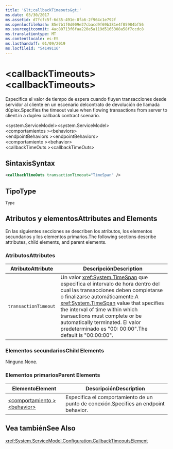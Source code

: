 ```yaml
---
title: '&lt;callbackTimeouts&gt;'
ms.date: 03/30/2017
ms.assetid: d7fcfc5f-6d35-491e-8fa6-2f964c1e792f
ms.openlocfilehash: 85e7b1f0d009e27cbacd9f69b381e4f05984bf56
ms.sourcegitcommit: 4ac80713f6faa220e5a119d5165308a58f7ccdc8
ms.translationtype: MT
ms.contentlocale: es-ES
ms.lasthandoff: 01/09/2019
ms.locfileid: "54149116"
---
```

# <a name="ltcallbacktimeoutsgt"></a><span data-ttu-id="95ed9-102">&lt;callbackTimeouts&gt;</span><span class="sxs-lookup"><span data-stu-id="95ed9-102">&lt;callbackTimeouts&gt;</span></span>
<span data-ttu-id="95ed9-103">Especifica el valor de tiempo de espera cuando fluyen transacciones desde servidor al cliente en un escenario delcontrato de devolución de llamada dúplex.</span><span class="sxs-lookup"><span data-stu-id="95ed9-103">Specifies the timeout value when flowing transactions from server to client.in a duplex callback contract scenario.</span></span>  
  
 <span data-ttu-id="95ed9-104">\<system.ServiceModel></span><span class="sxs-lookup"><span data-stu-id="95ed9-104">\<system.ServiceModel></span></span>  
<span data-ttu-id="95ed9-105">\<comportamientos ></span><span class="sxs-lookup"><span data-stu-id="95ed9-105">\<behaviors></span></span>  
<span data-ttu-id="95ed9-106">\<endpointBehaviors ></span><span class="sxs-lookup"><span data-stu-id="95ed9-106">\<endpointBehaviors></span></span>  
<span data-ttu-id="95ed9-107">\<comportamiento ></span><span class="sxs-lookup"><span data-stu-id="95ed9-107">\<behavior></span></span>  
<span data-ttu-id="95ed9-108">\<callbackTimeOuts ></span><span class="sxs-lookup"><span data-stu-id="95ed9-108">\<callbackTimeOuts></span></span>  
  
## <a name="syntax"></a><span data-ttu-id="95ed9-109">Sintaxis</span><span class="sxs-lookup"><span data-stu-id="95ed9-109">Syntax</span></span>  
  
```xml  
<callbackTimeOuts transactionTimeout="TimeSpan" />
```  
  
## <a name="type"></a><span data-ttu-id="95ed9-110">Tipo</span><span class="sxs-lookup"><span data-stu-id="95ed9-110">Type</span></span>  
 `Type`  
  
## <a name="attributes-and-elements"></a><span data-ttu-id="95ed9-111">Atributos y elementos</span><span class="sxs-lookup"><span data-stu-id="95ed9-111">Attributes and Elements</span></span>  
 <span data-ttu-id="95ed9-112">En las siguientes secciones se describen los atributos, los elementos secundarios y los elementos primarios.</span><span class="sxs-lookup"><span data-stu-id="95ed9-112">The following sections describe attributes, child elements, and parent elements.</span></span>  
  
### <a name="attributes"></a><span data-ttu-id="95ed9-113">Atributos</span><span class="sxs-lookup"><span data-stu-id="95ed9-113">Attributes</span></span>  
  
|<span data-ttu-id="95ed9-114">Atributo</span><span class="sxs-lookup"><span data-stu-id="95ed9-114">Attribute</span></span>|<span data-ttu-id="95ed9-115">Descripción</span><span class="sxs-lookup"><span data-stu-id="95ed9-115">Description</span></span>|  
|---------------|-----------------|  
|`transactionTimeout`|<span data-ttu-id="95ed9-116">Un valor <xref:System.TimeSpan> que especifica el intervalo de hora dentro del cual las transacciones deben completarse o finalizarse automáticamente.</span><span class="sxs-lookup"><span data-stu-id="95ed9-116">A <xref:System.TimeSpan> value that specifies the interval of time within which transactions must complete or be automatically terminated.</span></span> <span data-ttu-id="95ed9-117">El valor predeterminado es "00: 00:00".</span><span class="sxs-lookup"><span data-stu-id="95ed9-117">The default is "00:00:00".</span></span>|  
  
### <a name="child-elements"></a><span data-ttu-id="95ed9-118">Elementos secundarios</span><span class="sxs-lookup"><span data-stu-id="95ed9-118">Child Elements</span></span>  
 <span data-ttu-id="95ed9-119">Ninguno.</span><span class="sxs-lookup"><span data-stu-id="95ed9-119">None.</span></span>  
  
### <a name="parent-elements"></a><span data-ttu-id="95ed9-120">Elementos primarios</span><span class="sxs-lookup"><span data-stu-id="95ed9-120">Parent Elements</span></span>  
  
|<span data-ttu-id="95ed9-121">Elemento</span><span class="sxs-lookup"><span data-stu-id="95ed9-121">Element</span></span>|<span data-ttu-id="95ed9-122">Descripción</span><span class="sxs-lookup"><span data-stu-id="95ed9-122">Description</span></span>|  
|-------------|-----------------|  
|[<span data-ttu-id="95ed9-123">\<comportamiento ></span><span class="sxs-lookup"><span data-stu-id="95ed9-123">\<behavior></span></span>](../../../../../docs/framework/configure-apps/file-schema/wcf/behavior-of-endpointbehaviors.md)|<span data-ttu-id="95ed9-124">Especifica el comportamiento de un punto de conexión.</span><span class="sxs-lookup"><span data-stu-id="95ed9-124">Specifies an endpoint behavior.</span></span>|  
  
## <a name="see-also"></a><span data-ttu-id="95ed9-125">Vea también</span><span class="sxs-lookup"><span data-stu-id="95ed9-125">See Also</span></span>  
 <xref:System.ServiceModel.Configuration.CallbackTimeoutsElement>

